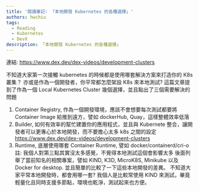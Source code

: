 ```yaml
---
title: '閱讀筆記: 「本地開發 Kubernetes 的各種選擇」'
authors: hwchiu
tags:
  - Reading
  - Kubernetes
  - DevX
description: 「本地開發 Kubernetes 的各種選擇」
---
```


連結: https://www.dex.dev/dex-videos/development-clusters

不知道大家第一次接觸 kubernetes 的時候都是使用哪套解決方案來打造你的 K8s 叢集？ 亦或是作為一個開發者，你平常都怎麼架設 K8s 來本地測試?
這篇文章提到了作為一個 Local Kubernetes Cluster 幾個選擇，並且點出了三個需要解決的問題
1.  Container Registry, 作為一個開發環境，應該不會想要每次測試都要將 Container Image 給推到遠方，譬如 dockerHub, Quay，這樣整體效率低落
2. Builder, 如何有效率的幫忙建置你的應用程式，並且與 Kubernete 整合，讓開發者可以更專心於本地開發，而不要擔心太多 k8s 之間的設定
https://www.dex.dev/dex-videos/development-clusters
3. Runtime, 底層使用哪套 Container Runtime, 譬如 docker/containerd/cri-o
註: 我個人對第三點其實沒太多感覺，不覺得本地測試這個會影響太多
後面列舉了當前知名的相關專案，譬如 KIND, K3D, MicroK8S, Minikube 以及 Docker for desktop. 並且簡單的比較了一下這些本地開發的差異。
不知道大家平常本地開發時，都會用哪一套?
我個人是比較常使用 KIND 來測試，畢竟輕量化且同時支援多節點，環境也乾淨，測試起來也方便。
